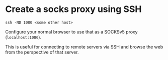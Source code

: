 # Create a socks proxy using SSH

    ssh -ND 1080 <some other host>

Configure your normal browser to use that as a SOCKSv5 proxy (`localhost:1080`).

This is useful for connecting to remote servers via SSH and browse the web from
the perspective of that server.
